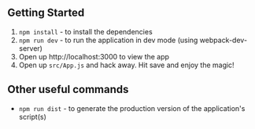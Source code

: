 ## Getting Started

1. `npm install` - to install the dependencies
1. `npm run dev` - to run the application in dev mode (using webpack-dev-server)
1. Open up http://localhost:3000 to view the app
1. Open up `src/App.js` and hack away. Hit save and enjoy the magic!

## Other useful commands

- `npm run dist` - to generate the production version of the application's script(s)
